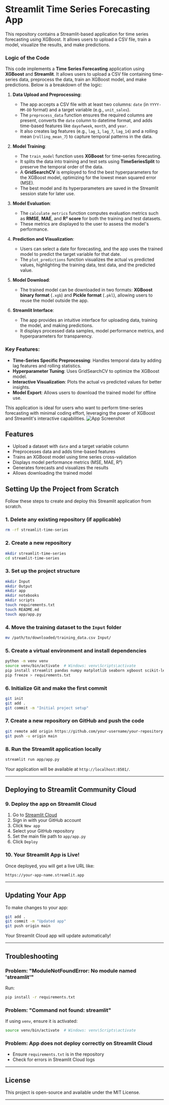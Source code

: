 # Streamlit Time Series Forecasting App

This repository contains a Streamlit-based application for time series forecasting using XGBoost. It allows users to upload a CSV file, train a model, visualize the results, and make predictions.

### Logic of the Code

This code implements a **Time Series Forecasting** application using **XGBoost** and **Streamlit**. It allows users to upload a CSV file containing time-series data, preprocess the data, train an XGBoost model, and make predictions. Below is a breakdown of the logic:

1. **Data Upload and Preprocessing**:
   - The app accepts a CSV file with at least two columns: `date` (in `YYYY-MM-DD` format) and a target variable (e.g., `unit_sales`).
   - The `preprocess_data` function ensures the required columns are present, converts the `date` column to datetime format, and adds time-based features like `dayofweek`, `month`, and `year`.
   - It also creates lag features (e.g., `lag_1`, `lag_7`, `lag_14`) and a rolling mean (`rolling_mean_7`) to capture temporal patterns in the data.

2. **Model Training**:
   - The `train_model` function uses **XGBoost** for time-series forecasting.
   - It splits the data into training and test sets using **TimeSeriesSplit** to preserve the temporal order of the data.
   - A **GridSearchCV** is employed to find the best hyperparameters for the XGBoost model, optimizing for the lowest mean squared error (MSE).
   - The best model and its hyperparameters are saved in the Streamlit session state for later use.

3. **Model Evaluation**:
   - The `calculate_metrics` function computes evaluation metrics such as **RMSE**, **MAE**, and **R² score** for both the training and test datasets.
   - These metrics are displayed to the user to assess the model's performance.

4. **Prediction and Visualization**:
   - Users can select a date for forecasting, and the app uses the trained model to predict the target variable for that date.
   - The `plot_predictions` function visualizes the actual vs predicted values, highlighting the training data, test data, and the predicted value.

5. **Model Download**:
   - The trained model can be downloaded in two formats: **XGBoost binary format** (`.xgb`) and **Pickle format** (`.pkl`), allowing users to reuse the model outside the app.

6. **Streamlit Interface**:
   - The app provides an intuitive interface for uploading data, training the model, and making predictions.
   - It displays processed data samples, model performance metrics, and hyperparameters for transparency.

### Key Features:
- **Time-Series Specific Preprocessing**: Handles temporal data by adding lag features and rolling statistics.
- **Hyperparameter Tuning**: Uses GridSearchCV to optimize the XGBoost model.
- **Interactive Visualization**: Plots the actual vs predicted values for better insights.
- **Model Export**: Allows users to download the trained model for offline use.

This application is ideal for users who want to perform time-series forecasting with minimal coding effort, leveraging the power of XGBoost and Streamlit's interactive capabilities.
![App Screenshot](Output/App_Screenshot.png)

## Features
- Upload a dataset with `date` and a target variable column
- Preprocesses data and adds time-based features
- Trains an XGBoost model using time series cross-validation
- Displays model performance metrics (MSE, MAE, R²)
- Generates forecasts and visualizes the results
- Allows downloading the trained model

## Setting Up the Project from Scratch

Follow these steps to create and deploy this Streamlit application from scratch.

### **1. Delete any existing repository (if applicable)**
```bash
rm -rf streamlit-time-series
```

### **2. Create a new repository**
```bash
mkdir streamlit-time-series
cd streamlit-time-series
```

### **3. Set up the project structure**
```bash
mkdir Input
mkdir Output
mkdir app
mkdir notebooks
mkdir scripts
touch requirements.txt
touch README.md
touch app/app.py
```

### **4. Move the training dataset to the `Input` folder**
```bash
mv /path/to/downloaded/training_data.csv Input/
```

### **5. Create a virtual environment and install dependencies**
```bash
python -m venv venv
source venv/bin/activate  # Windows: venv\Scripts\activate
pip install streamlit pandas numpy matplotlib seaborn xgboost scikit-learn
pip freeze > requirements.txt
```

### **6. Initialize Git and make the first commit**
```bash
git init
git add .
git commit -m "Initial project setup"
```

### **7. Create a new repository on GitHub and push the code**
```bash
git remote add origin https://github.com/your-username/your-repository.git
git push -u origin main
```

### **8. Run the Streamlit application locally**
```bash
streamlit run app/app.py
```
Your application will be available at `http://localhost:8501/`.

---

## Deploying to Streamlit Community Cloud

### **9. Deploy the app on Streamlit Cloud**
1. Go to [Streamlit Cloud](https://share.streamlit.io/)
2. Sign in with your GitHub account
3. Click `New app`
4. Select your GitHub repository
5. Set the main file path to `app/app.py`
6. Click `Deploy`

### **10. Your Streamlit App is Live!**
Once deployed, you will get a live URL like:
```
https://your-app-name.streamlit.app
```

---

## Updating Your App
To make changes to your app:
```bash
git add .
git commit -m "Updated app"
git push origin main
```
Your Streamlit Cloud app will update automatically!

---

## Troubleshooting

### Problem: "ModuleNotFoundError: No module named 'streamlit'"
Run:
```bash
pip install -r requirements.txt
```

### Problem: "Command not found: streamlit"
If using `venv`, ensure it is activated:
```bash
source venv/bin/activate  # Windows: venv\Scripts\activate
```

### Problem: App does not deploy correctly on Streamlit Cloud
- Ensure `requirements.txt` is in the repository
- Check for errors in Streamlit Cloud logs

---

## License
This project is open-source and available under the MIT License.

---
